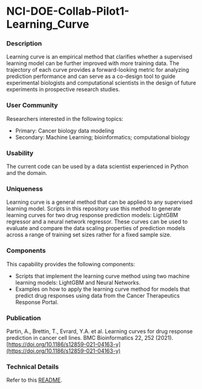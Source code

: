 # NCI-DOE-Collab-Pilot1-Learning_Curve

### Description
Learning curve is an empirical method that clarifies whether a supervised learning model can be further improved with more training data. The trajectory of each curve provides a forward-looking metric for analyzing prediction performance and can serve as a co-design tool to guide experimental biologists and computational scientists in the design of future experiments in prospective research studies.

### User Community
Researchers interested in the following topics:
* Primary: Cancer biology data modeling
* Secondary: Machine Learning; bioinformatics; computational biology

### Usability
The current code can be used by a data scientist experienced in Python and the domain.

### Uniqueness
Learning curve is a general method that can be applied to any supervised learning model. Scripts in this repository use this method to generate learning curves for two drug response prediction models: LightGBM regressor and a neural network regressor. These curves can be used to evaluate and compare the data scaling properties of prediction models across a range of training set sizes rather for a fixed sample size. 

### Components
This capability provides the following components:
* Scripts that implement the learning curve method using two machine learning models: LightGBM and Neural Networks.
* Examples on how to apply the learning curve method for models that predict drug responses using data from the Cancer Therapeutics Response Portal. 

### Publication
Partin, A., Brettin, T., Evrard, Y.A. et al. Learning curves for drug response prediction in cancer cell lines. BMC Bioinformatics 22, 252 (2021). [https://doi.org/10.1186/s12859-021-04163-y](https://doi.org/10.1186/s12859-021-04163-y)


### Technical Details
Refer to this [README](./src/README.md).
